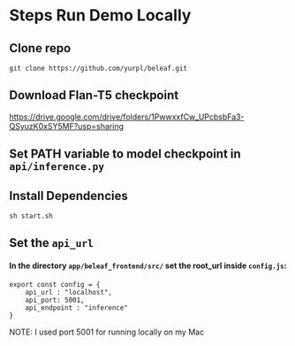 # Steps Run Demo Locally
## Clone repo
`git clone https://github.com/yurpl/beleaf.git`

## Download Flan-T5 checkpoint
https://drive.google.com/drive/folders/1PwwxxfCw_UPcbsbFa3-QSyuzK0xSY5MF?usp=sharing
## Set PATH variable to model checkpoint in `api/inference.py`

## Install Dependencies
`sh start.sh`

## Set the `api_url`
#### In the directory `app/beleaf_frontend/src/` set the root_url inside `config.js`:

```
export const config = {
    api_url : "localhost",
    api_port: 5001, 
    api_endpoint : "inference"
}
```

NOTE: I used port 5001 for running locally on my Mac
